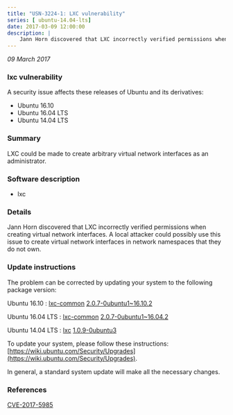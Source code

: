 ```yaml
---
title: "USN-3224-1: LXC vulnerability"
series: [ ubuntu-14.04-lts]
date: 2017-03-09 12:00:00
description: |
    Jann Horn discovered that LXC incorrectly verified permissions when creating virtual network interfaces. A local attacker could possibly use this issue to create virtual network interfaces in network namespaces that they do not own. 
--- 
```

 
 

*09 March 2017*

### lxc vulnerability

A security issue affects these releases of Ubuntu and its derivatives:

* Ubuntu 16.10
* Ubuntu 16.04 LTS
* Ubuntu 14.04 LTS

### Summary

LXC could be made to create arbitrary virtual network interfaces as an administrator.

### Software description

* lxc 

### Details

Jann Horn discovered that LXC incorrectly verified permissions when creating virtual network interfaces. A local attacker could possibly use this issue to create virtual network interfaces in network namespaces that they do not own. 

### Update instructions

The problem can be corrected by updating your system to the following package version:

Ubuntu 16.10
 : [lxc-common](https://launchpad.net/ubuntu/+source/lxc) <span> [2.0.7-0ubuntu1~16.10.2](https://launchpad.net/ubuntu/+source/lxc/2.0.7-0ubuntu1~16.10.2) </span> 

Ubuntu 16.04 LTS
 : [lxc-common](https://launchpad.net/ubuntu/+source/lxc) <span> [2.0.7-0ubuntu1~16.04.2](https://launchpad.net/ubuntu/+source/lxc/2.0.7-0ubuntu1~16.04.2) </span> 

Ubuntu 14.04 LTS
 : [lxc](https://launchpad.net/ubuntu/+source/lxc) <span> [1.0.9-0ubuntu3](https://launchpad.net/ubuntu/+source/lxc/1.0.9-0ubuntu3) </span> 

To update your system, please follow these instructions: [https://wiki.ubuntu.com/Security/Upgrades](https://wiki.ubuntu.com/Security/Upgrades).

In general, a standard system update will make all the necessary changes. 

### References

 
 [CVE-2017-5985](http://people.ubuntu.com/~ubuntu-security/cve/CVE-2017-5985)
 

